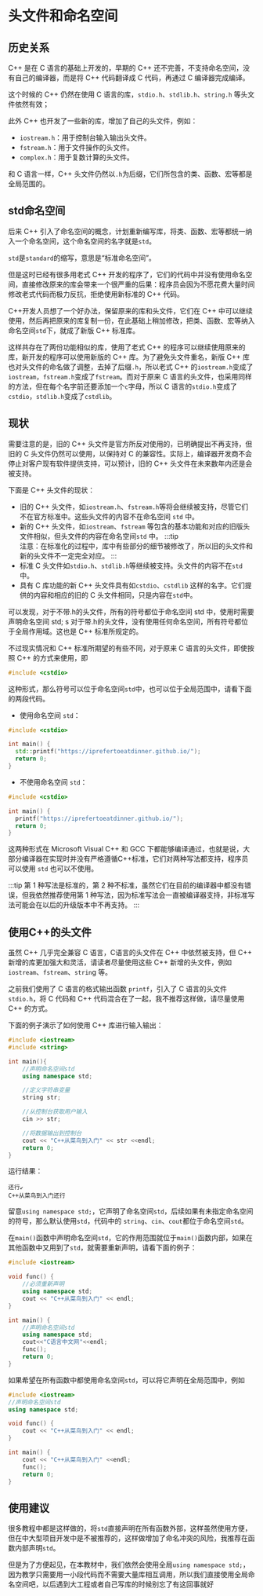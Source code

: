 # 头文件和命名空间

## 历史关系
C++ 是在 C 语言的基础上开发的，早期的 C++ 还不完善，不支持命名空间，没有自己的编译器，而是将 C++ 代码翻译成 C 代码，再通过 C 编译器完成编译。

这个时候的 C++ 仍然在使用 C 语言的库，`stdio.h`、`stdlib.h`、`string.h` 等头文件依然有效；

此外 C++ 也开发了一些新的库，增加了自己的头文件，例如：
- `iostream.h`：用于控制台输入输出头文件。
- `fstream.h`：用于文件操作的头文件。
- `complex.h`：用于复数计算的头文件。

和 C 语言一样，C++ 头文件仍然以`.h`为后缀，它们所包含的类、函数、宏等都是全局范围的。


## std命名空间
后来 C++ 引入了命名空间的概念，计划重新编写库，将类、函数、宏等都统一纳入一个命名空间，这个命名空间的名字就是`std`。

`std`是`standard`的缩写，意思是“标准命名空间”。

但是这时已经有很多用老式 C++ 开发的程序了，它们的代码中并没有使用命名空间，直接修改原来的库会带来一个很严重的后果：程序员会因为不愿花费大量时间修改老式代码而极力反抗，拒绝使用新标准的 C++ 代码。

C++开发人员想了一个好办法，保留原来的库和头文件，它们在 C++ 中可以继续使用，然后再把原来的库复制一份，在此基础上稍加修改，把类、函数、宏等纳入命名空间`std`下，就成了新版 C++ 标准库。

这样共存在了两份功能相似的库，使用了老式 C++ 的程序可以继续使用原来的库，新开发的程序可以使用新版的 C++ 库。为了避免头文件重名，新版 C++ 库也对头文件的命名做了调整，去掉了后缀`.h`，所以老式 C++ 的`iostream.h`变成了`iostream`，`fstream.h`变成了`fstream`。而对于原来 C 语言的头文件，也采用同样的方法，但在每个名字前还要添加一个`c`字母，所以 C 语言的`stdio.h`变成了`cstdio`，`stdlib.h`变成了`cstdlib`。

## 现状

需要注意的是，旧的 C++ 头文件是官方所反对使用的，已明确提出不再支持，但旧的 C 头文件仍然可以使用，以保持对 C 的兼容性。实际上，编译器开发商不会停止对客户现有软件提供支持，可以预计，旧的 C++ 头文件在未来数年内还是会被支持。

下面是 C++ 头文件的现状： 
  - 旧的 C++ 头文件，如`iostream.h`、`fstream.h`等将会继续被支持，尽管它们不在官方标准中。这些头文件的内容不在命名空间 `std` 中。
  - 新的 C++ 头文件，如`iostream`、`fstream` 等包含的基本功能和对应的旧版头文件相似，但头文件的内容在命名空间`std` 中。
:::tip  
注意：在标准化的过程中，库中有些部分的细节被修改了，所以旧的头文件和新的头文件不一定完全对应。
:::
  - 标准 C 头文件如`stdio.h`、`stdlib.h`等继续被支持。头文件的内容不在`std`中。
  - 具有 C 库功能的新 C++ 头文件具有如`cstdio`、`cstdlib` 这样的名字。它们提供的内容和相应的旧的 C 头文件相同，只是内容在`std`中。

可以发现，对于不带.h的头文件，所有的符号都位于命名空间 std 中，使用时需要声明命名空间 std; 
s
对于带.h的头文件，没有使用任何命名空间，所有符号都位于全局作用域。这也是 C++ 标准所规定的。


不过现实情况和 C++ 标准所期望的有些不同，对于原来 C 语言的头文件，即使按照 C++ 的方式来使用，即

```cpp
#include <cstdio>
```

这种形式，那么符号可以位于命名空间`std`中，也可以位于全局范围中，请看下面的两段代码。        
- 使用命名空间 `std`：

```cpp
#include <cstdio>

int main() {
  std::printf("https://iprefertoeatdinner.github.io/");
  return 0;
}
```

- 不使用命名空间 `std`：
```cpp
#include <cstdio>

int main() {
  printf("https://iprefertoeatdinner.github.io/");
  return 0;
}
```

这两种形式在 Microsoft Visual C++ 和 GCC 下都能够编译通过，也就是说，大部分编译器在实现时并没有严格遵循C++标准，它们对两种写法都支持，程序员可以使用 `std` 也可以不使用。        

:::tip
第 1 种写法是标准的，第 2 种不标准，虽然它们在目前的编译器中都没有错误，但我依然推荐使用第 1 种写法，因为标准写法会一直被编译器支持，非标准写法可能会在以后的升级版本中不再支持。
:::


## 使用C++的头文件

虽然 C++ 几乎完全兼容 C 语言，C语言的头文件在 C++ 中依然被支持，但 C++ 新增的库更加强大和灵活，请读者尽量使用这些 C++ 新增的头文件，例如 `iostream`、`fstream`、`strin`g 等。

之前我们使用了 C 语言的格式输出函数 `printf`，引入了 C 语言的头文件 `stdio.h`，将 C 代码和 C++ 代码混合在了一起，我不推荐这样做，请尽量使用 C++ 的方式。    

下面的例子演示了如何使用 C++ 库进行输入输出：
```cpp
#include <iostream>
#include <string>

int main(){
    //声明命名空间std
    using namespace std;

    //定义字符串变量
    string str;

    //从控制台获取用户输入
    cin >> str;

    //将数据输出到控制台
    cout << "C++从菜鸟到入门" << str <<endl;
    return 0;
}
```
运行结果：
```bush
还行↙
C++从菜鸟到入门还行      
```

留意`using namespace std;`，它声明了命名空间`std`，后续如果有未指定命名空间的符号，那么默认使用`std`，代码中的 `string`、`cin`、`cout`都位于命名空间`std`。

在`main()`函数中声明命名空间`std`，它的作用范围就位于`main()`函数内部，如果在其他函数中又用到了`std`，就需要重新声明，请看下面的例子：
```cpp
#include <iostream>

void func() {
    //必须重新声明
    using namespace std;
    cout << "C++从菜鸟到入门" << endl;
}

int main() {
    //声明命名空间std
    using namespace std;
    cout<<"C语言中文网"<<endl;
    func();
    return 0;
}
```

如果希望在所有函数中都使用命名空间`std`，可以将它声明在全局范围中，例如

```cpp
#include <iostream>
//声明命名空间std
using namespace std;

void func() {
    cout << "C++从菜鸟到入门" << endl;
}

int main() {
    cout << "C++从菜鸟到入门" <<endl;
    func();
    return 0;
}
```
## 使用建议
很多教程中都是这样做的，将`std`直接声明在所有函数外部，这样虽然使用方便，但在中大型项目开发中是不被推荐的，这样做增加了命名冲突的风险，我推荐在函数内部声明`std`。

但是为了方便起见，在本教材中，我们依然会使用全局`using namespace std;`，因为教学只需要用一小段代码而不需要大量库相互调用，所以我们直接使用全局命名空间吧，以后遇到大工程或者自己写库的时候别忘了有这回事就好

